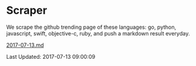 # Scraper

We scrape the github trending page of these languages: go, python, javascript, swift, objective-c, ruby, and push a markdown result everyday.

[2017-07-13.md](https://github.com/henson/Scraper/blob/master/2017-07-13.md)

Last Updated: 2017-07-13 09:00:09